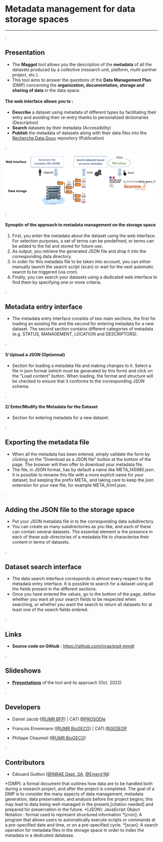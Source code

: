 <!-- For basic syntax :  see https://www.markdownguide.org/basic-syntax/
     For extra syntax : see https://michelf.ca/projects/php-markdown/extra/
-->
# Metadata management for data storage spaces
----

.

## Presentation

* The **Maggot** tool allows you the description of the **metadata** of all the datasets produced by a collective (research unit, platform, multi-partner project, etc.).
* This tool aims to answer the questions of the **Data Management Plan** (DMP) concerning the **organization, documentation, storage and sharing of data** in the data space.


#### The web interface allows you to :

  * **Describe** a dataset using metadata of different types by facilitating their entry and avoiding their re-entry thanks to personalized dictionaries (Description)
  * **Search** datasets by their metadata (Accessibility)
  * **Publish** the metadata of datasets along with their data files into the [Recherche Data Gouv][8] repository (Publication)

.

<p align="center">
  <img src="../docs/overview.png?raw=true" alt="Overview"/>
</p>

.

#### Synoptic of the approach to metadata management on the storage space

   1. First, you enter the metadata about the dataset using the web interface. For selection purposes, a set of terms can be predefined, or terms can be added to the list and stored for future use. 
   2. As output, you retrieve the generated JSON file and drop it into the corresponding data directory.
   3. In order for this metadata file to be taken into account, you can either manually launch the search script (scan) or wait for the next automatic search to be triggered (via cron).
   4. Finally, you can search your datasets using a dedicated web interface to find them by specifying one or more criteria.

.

## Metadata entry interface

* The metadata entry interface consists of two main sections, the first for loading an existing file and the second for entering metadata for a new dataset. The second section contains different categories of metadata (e.g. STATUS, MANAGEMENT, LOCATION and DESCRIPTORS).

.

#### 1/ Upload a JSON (Optionnal)

* Section for loading a metadata file and making changes to it. Select a file in json format (which must be generated by this form) and click on the "Load content" button. When loading, the format and structure will be checked to ensure that it conforms to the corresponding JSON schema. 

.

#### 2/ Enter/Modify the Metadata for the Dataset

* Section for entering metadata for a new dataset.

.

## Exporting the metadata file

* When all the metadata has been entered, simply validate the form by clicking on the "Download as a JSON file" button at the bottom of the page. The browser will then offer to download your metadata file.
* The file, in JSON format, has by default a name like META\_145985.json. It is possible to rename this file with a more explicit name for your dataset, but keeping the prefix META_ and taking care to keep the json extension for your new file; for example META\_frim1.json.

.

## Adding the JSON file to the storage space

* Put your JSON metadata file in to the corresponding data subdirectory
* You can create as many subdirectories as you like, and each of these can contain several datasets. The essential element is the presence in each of these sub-directories of a metadata file to characterise their content in terms of datasets.

.

## Dataset search interface

* The data search interface corresponds in almost every respect to the metadata entry interface. It is possible to search for a dataset using all the fields present in the different sections.
* Once you have entered the values, go to the bottom of the page, define whether you want all your search fields to be respected when searching, or whether you want the search to return all datasets for at least one of the search fields entered.

.

## Links

* **Source code on Github** : <https://github.com/inrae/pgd-mmdt>

.

## Slideshows

* [**Presentations**][9] of the tool and its approach (Oct. 2022)

.

## Developers

* Daniel Jacob ([@UMR BFP][2]) | CATI [@PROSODIe][4]

* François Ehrenmann ([@UMR BioGECO][1]) | CATI [@GEDEOP][5]

* Philippe Chaumeil ([@UMR BioGECO][1])

.

## Contributors

* Edouard Guitton ([@INRAE Dept. SA][6], [@Emerg'IN][3])


[1]: https://www6.bordeaux-aquitaine.inrae.fr/biogeco_eng/
[2]: https://www6.bordeaux-aquitaine.inrae.fr/bfp_eng/
[3]: https://www.emergin.fr/emergin_eng/
[4]: https://prosodie.cati.inrae.fr/
[5]: https://gedeop.cati.inrae.fr/
[6]: https://www.inrae.fr/departements/sa
[7]: https://nextcloud.inrae.fr/s/HxEWSybeBW8rzke
[8]: https://recherche.data.gouv.fr/en
[9]: https://nextcloud.inrae.fr/s/iLHQYoAZp2i6ij7

*[DMP]: a formal document that outlines how data are to be handled both during a research project, and after the project is completed. The goal of a DMP is to consider the many aspects of data management, metadata generation, data preservation, and analysis before the project begins; this may lead to data being well-managed in the present,[citation needed] and prepared for preservation in the future.
*[JSON]: JavaScript Object Notation : format used to represent structured information
*[cron]: A program that allows users to automatically execute scripts or commands at a pre-specified date and time, or on a pre-specified cycle.
*[scan]: A search operation for metadata files in the storage space in order to index the metadata in a dedicated database.

